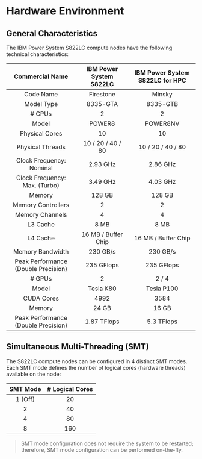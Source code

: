 # Hardware Environment

## General Characteristics

The IBM Power System S822LC compute nodes have the following technical characteristics:

| Commercial Name                       | IBM Power System S822LC | IBM Power System S822LC for HPC
|:-------------------------------------:|:-----------------------:|:-------------------------------:|
| Code Name                             | Firestone               | Minsky
| Model Type                            | 8335-GTA                | 8335-GTB
| \# CPUs                               | 2                       | 2
| Model                                 | POWER8                  | POWER8NV
| Physical Cores                        | 10                      | 10
| Physical Threads                      | 10 / 20 / 40 / 80       | 10 / 20 / 40 / 80
| Clock Frequency: Nominal              | 2.93 GHz                | 2.86 GHz
| Clock Frequency: Max. (Turbo)         | 3.49 GHz                | 4.03 GHz
| Memory                                | 128 GB                  | 128 GB
| Memory Controllers                    | 2                       | 2
| Memory Channels                       | 4                       | 4
| L3 Cache                              | 8 MB                    | 8 MB
| L4 Cache                              | 16 MB / Buffer Chip     | 16 MB / Buffer Chip
| Memory Bandwidth                      | 230 GB/s                | 230 GB/s
| Peak Performance (Double Precision)   | 235 GFlops              | 235 GFlops
| \# GPUs                               | 2                       | 2 / 4
| Model                                 | Tesla K80               | Tesla P100
| CUDA Cores                            | 4992                    | 3584
| Memory                                | 24 GB                   | 16 GB
| Peak Performance (Double Precision)   | 1.87 TFlops             | 5.3 TFlops

## Simultaneous Multi-Threading (SMT)

The S822LC compute nodes can be configured in 4 distinct SMT modes.  
Each SMT mode defines the number of logical cores (hardware threads) available on the node:

| SMT Mode | \# Logical Cores
|:--------:|:----------------:|
| 1 (Off)  | 20
| 2        | 40
| 4        | 80
| 8        | 160

> SMT mode configuration does not require the system to be restarted; therefore, SMT mode configuration can be performed on-the-fly.
